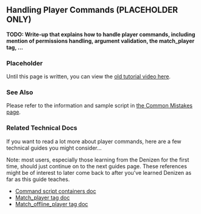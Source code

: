 Handling Player Commands (PLACEHOLDER ONLY)
------------------------

**TODO: Write-up that explains how to handle player commands, including mention of permissions handling, argument validation, the match_player tag, ...**

### Placeholder

Until this page is written, you can view the [old tutorial video here](https://one.denizenscript.com/denizen/vids/Handling%20Player%20Commands).

### See Also

Please refer to the information and sample script in [the Common Mistakes page](/guides/troubleshooting/common-mistakes.html#don-t-trust-players).

### Related Technical Docs

If you want to read a lot more about player commands, here are a few technical guides you might consider...

Note: most users, especially those learning from the Denizen for the first time, should just continue on to the next guides page. These references might be of interest to later come back to after you've learned Denizen as far as this guide teaches.

- [Command script containers doc](https://one.denizenscript.com/denizen/lngs/command%20script%20containers)
- [Match_player tag doc](https://one.denizenscript.com/denizen/tags/server.match_player)
- [Match_offline_player tag doc](https://one.denizenscript.com/denizen/tags/server.match_offline_player)
